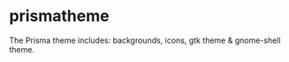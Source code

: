 prismatheme
===========

The Prisma theme includes: backgrounds, icons, gtk theme &amp; gnome-shell theme.
